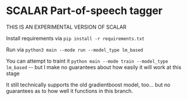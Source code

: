 # SCALAR Part-of-speech tagger

THIS IS AN EXPERIMENTAL VERSION OF SCALAR

Install requirements via `pip install -r requirements.txt`

Run via `python3 main --mode run --model_type lm_based`

You can attempt to traint it `python main --mode train --model_type lm_based` -- but I make no guarantees about how easily it will work at this stage

It still technically supports the old gradientboost model, too... but no guarantees as to how well it functions in this branch.